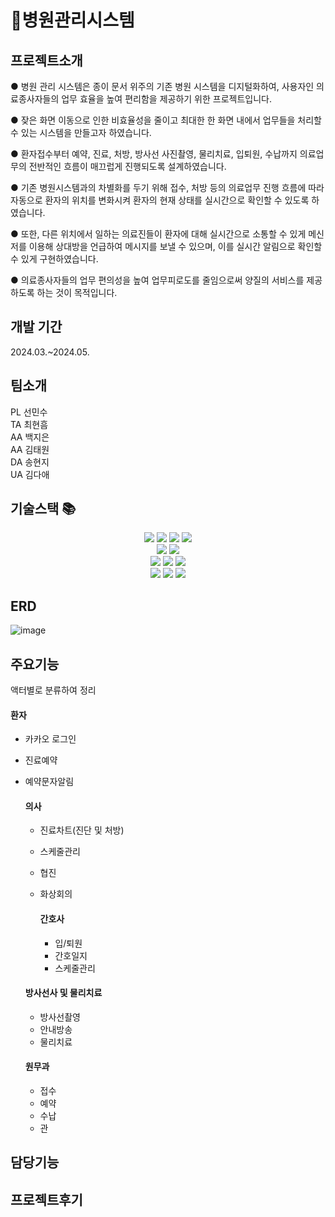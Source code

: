 # 🏥병원관리시스템

## 프로젝트소개
● 병원 관리 시스템은 종이 문서 위주의 기존 병원 시스템을 디지털화하여, 사용자인 의료종사자들의 업무 효율을 높여 편리함을 제공하기 위한 프로젝트입니다.

● 잦은 화면 이동으로 인한 비효율성을 줄이고 최대한 한 화면 내에서 업무들을 처리할 수 있는 시스템을 만들고자 하였습니다. 

● 환자접수부터 예약, 진료, 처방, 방사선 사진촬영, 물리치료, 입퇴원, 수납까지 의료업무의 전반적인 흐름이 매끄럽게 진행되도록 설계하였습니다.

● 기존 병원시스템과의 차별화를 두기 위해 접수, 처방 등의 의료업무 진행 흐름에 따라 자동으로 환자의 위치를 변화시켜 환자의 현재 상태를 실시간으로 확인할 수 있도록 하였습니다.

● 또한, 다른 위치에서 일하는 의료진들이 환자에 대해 실시간으로 소통할 수 있게 메신저를 이용해 상대방을 언급하여 메시지를 보낼 수 있으며, 이를 실시간 알림으로 확인할 수 있게 구현하였습니다. 

● 의료종사자들의 업무 편의성을 높여 업무피로도를 줄임으로써 양질의 서비스를 제공하도록 하는 것이 목적입니다.

## 개발 기간

2024.03.~2024.05.

## 팀소개

PL 선민수
<br/>
TA 최현흠
<br/>
AA 백지은
<br/>
AA 김태원
<br/>
DA 송현지
<br/>
UA 김다애

## 기술스택 📚

<div align=center> 
  <img src="https://img.shields.io/badge/spring-6DB33F?style=for-the-badge&logo=spring&logoColor=white"> 
  <img src="https://img.shields.io/badge/java-007396?style=for-the-badge&logo=java&logoColor=white"> 
  <img src="https://img.shields.io/badge/javascript-F7DF1E?style=for-the-badge&logo=javascript&logoColor=black"> 
  <img src="https://img.shields.io/badge/jquery-0769AD?style=for-the-badge&logo=jquery&logoColor=white">
  <br>
  
  <img src="https://img.shields.io/badge/oracle-F80000?style=for-the-badge&logo=oracle&logoColor=white"> 
  <img src="https://img.shields.io/badge/apache tomcat-F8DC75?style=for-the-badge&logo=apachetomcat&logoColor=white">
  <br>
  
 <img src="https://img.shields.io/badge/html5-E34F26?style=for-the-badge&logo=html5&logoColor=white"> 
  <img src="https://img.shields.io/badge/css-1572B6?style=for-the-badge&logo=css3&logoColor=white"> 
  <img src="https://img.shields.io/badge/bootstrap-7952B3?style=for-the-badge&logo=bootstrap&logoColor=white">
  <br>

  <img src="https://img.shields.io/badge/github-181717?style=for-the-badge&logo=github&logoColor=white">
  <img src="https://img.shields.io/badge/git-F05032?style=for-the-badge&logo=git&logoColor=white">
  <img src="https://img.shields.io/badge/fontawesome-339AF0?style=for-the-badge&logo=fontawesome&logoColor=white">
  <br>
</div>

## ERD

![image](https://github.com/jjinny2023/FinalProjectHi4Crates/assets/143934167/597530dd-35e4-4c54-8213-acc7a441fe4e)

## 주요기능
액터별로 분류하여 정리

#### 환자
- 카카오 로그인
- 진료예약
- 예약문자알림

  #### 의사
  - 진료차트(진단 및 처방)
  - 스케줄관리
  - 협진
  - 화상회의
 
    #### 간호사
    - 입/퇴원
    - 간호일지
    - 스케줄관리
   #### 방사선사 및 물리치료
   - 방사선촬영
   - 안내방송
   - 물리치료
 
  #### 원무과
  - 접수
  - 예약
  - 수납
  - 관
  

## 담당기능

## 프로젝트후기


